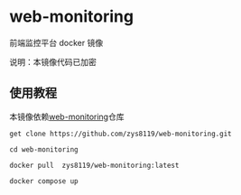 # web-monitoring

前端监控平台 docker 镜像

说明：本镜像代码已加密


## 使用教程

本镜像依赖[web-monitoring](https://github.com/zys8119/web-monitoring)仓库


`get clone https://github.com/zys8119/web-monitoring.git`

`cd web-monitoring`

`docker pull  zys8119/web-monitoring:latest`

`docker compose up `

